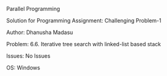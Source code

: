 Parallel Programming

Solution for Programming Assignment: Challenging Problem-1

Author: Dhanusha Madasu

Problem: 6.6. Iterative tree search with linked-list based stack

Issues: No Issues

OS: Windows
